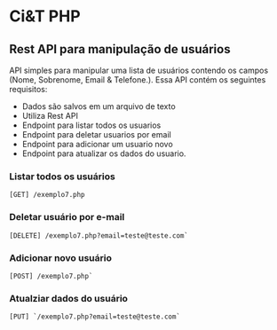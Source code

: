 # Ci&amp;T PHP

## Rest API para manipulação de usuários

API simples para manipular uma lista de usuários contendo os campos (Nome, Sobrenome, Email & Telefone.). Essa API contém os seguintes requisitos:

- Dados são salvos em um arquivo de texto
- Utiliza Rest API
- Endpoint para listar todos os usuarios
- Endpoint para deletar usuarios por email
- Endpoint para adicionar um usuario novo
- Endpoint para atualizar os dados do usuario.

### Listar todos os usuários

```
[GET] /exemplo7.php
```

### Deletar usuário por e-mail

```
[DELETE] /exemplo7.php?email=teste@teste.com`
```

### Adicionar novo usuário

```
[POST] /exemplo7.php`
```

### Atualziar dados do usuário

```
[PUT] `/exemplo7.php?email=teste@teste.com`
```
